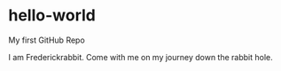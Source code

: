 # hello-world
My first GitHub Repo


I am Frederickrabbit.
Come with me on my journey down the rabbit hole.
